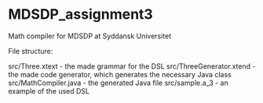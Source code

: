 # MDSDP_assignment3
Math compiler for MDSDP at Syddansk Universitet

File structure:

src/Three.xtext - the made grammar for the DSL
src/ThreeGenerator.xtend - the made code generator, which generates the necessary Java class
src/MathCompiler.java - the generated Java file
src/sample.a_3 - an example of the used DSL
